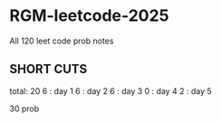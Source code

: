 # RGM-leetcode-2025

All 120 leet code prob notes

## SHORT CUTS

total: 20
6 : day 1
6 : day 2
6 : day 3
0 : day 4
2 : day 5

30 prob

